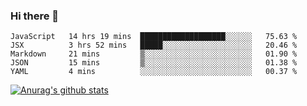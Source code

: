 ### Hi there 👋



<!--
**webB1an/webB1an** is a ✨ _special_ ✨ repository because its `README.md` (this file) appears on your GitHub profile.

Here are some ideas to get you started:

- 🔭 I’m currently working on ...
- 🌱 I’m currently learning ...
- 👯 I’m looking to collaborate on ...
- 🤔 I’m looking for help with ...
- 💬 Ask me about ...
- 📫 How to reach me: ...
- 😄 Pronouns: ...
- ⚡ Fun fact: ...
-->

<!--START_SECTION:waka-->
```text
JavaScript   14 hrs 19 mins  ███████████████████░░░░░░   75.63 % 
JSX          3 hrs 52 mins   █████░░░░░░░░░░░░░░░░░░░░   20.46 % 
Markdown     21 mins         ▒░░░░░░░░░░░░░░░░░░░░░░░░   01.90 % 
JSON         15 mins         ▒░░░░░░░░░░░░░░░░░░░░░░░░   01.38 % 
YAML         4 mins          ░░░░░░░░░░░░░░░░░░░░░░░░░   00.37 % 
```
<!--END_SECTION:waka-->


[![Anurag's github stats](https://github-readme-stats.vercel.app/api?username=webB1an&show_icons=true&theme=radical)](https://github.com/anuraghazra/github-readme-stats)

